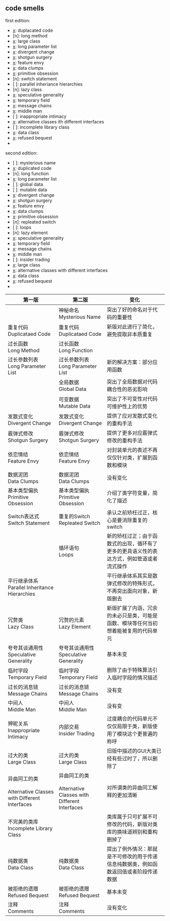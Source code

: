
## code smells

first edition:

- [x]: duplacated code
- [n]: long method
- [x]: large class
- [x]: long parameter list
- [x]: divergent change
- [x]: shotgun surgery
- [x]: feature envy
- [x]: data clumps
- [x]: primitive obsession
- [n]: switch statement
- [ ]: parallel inheriance hierarchies
- [n]: lazy class
- [x]: speculative generality
- [x]: temporary field
- [x]: message chains
- [x]: middle man
- [ ]: inappropriate intimacy
- [x]: alternative classes ith different interfaces
- [ ]: incomplete library class
- [x]: data class
- [x]: refused bequest
- [x]: comments



second edition:

- [ ]: mysterious name
- [x]: duplicated code
- [n]: long function
- [x]: long parameter list
- [ ]: global data
- [ ]: mutable data
- [x]: divergent change
- [x]: shotgun surgery
- [x]: feature envy
- [x]: data clumps
- [x]: primitive obsession
- [n]: repleated switch
- [ ]: loops
- [n]: lazy element
- [x]: speculative generality
- [x]: temporary field
- [x]: message chains
- [x]: middle man
- [ ]: insider trading
- [x]: large class
- [x]: alternative classes with different interfaces
- [x]: data class
- [x]: refused bequest
- [x]: comments


|**第一版**|**第二版**|**变化**|
|--|--|--|
||神秘命名<br>Mysterious Name|突出了好的命名对于代码的重要性|
|重复代码<br>Duplicataed Code|重复代码<br>Duplicataed Code|新版对此进行了简化，避免提取非本质重复|
|过长函数<br>Long Method|过长函数<br>Long Function||
|过长参数列表<br>Long Parameter List|过长参数列表<br>Long Parameter List|新的解决方案：部分应用函数|
||全局数据<br>Global Data|突出了全局数据对代码耦合性的恶劣影响|
||可变数据<br>Mutable Data|突出了不可变性对代码可维护性上的优势|
|发散式变化<br>Divergent Change|发散式变化<br>Divergent Change|提供了应对发散式变化的重构手法|
|霰弹式修改<br>Shotgun Surgery|霰弹式修改<br>Shotgun Surgery|提供了更多对应霰弹式修改的重构手法|
|依恋情结<br>Feature Envy|依恋情结<br>Feature Envy|对封装单元的表述不再仅仅针对类，扩展到函数和模块|
|数据泥团<br>Data Clumps|数据泥团<br>Data Clumps|没有变化|
|基本类型偏执<br>Primitive Obsession|基本类型偏执<br>Primitive Obsession|介绍了类字符变量，简化了描述|
|Switch表达式<br>Switch Statement|重复的Switch<br>Repleated Switch|承认之前矫枉过正，核心是要消除重复的switch|
||循环语句<br>Loops|新的矫枉过正；由于函数式的出现，循环有了更多的更具语义性的表达方式，例如管道或者流式操作|
|平行继承体系<br>Parallel Inheritance Hierarchies||平行继承体系其实是散弹式修改的特殊形式，不再突出面向对象，新版删去|
|冗赘类<br>Lazy Class|冗赘的元素<br>Lazy Element|新版扩展了内涵，冗余的未必只是类，可能是函数、模块等任何当初想着能被复用的代码单元|
|夸夸其谈通用性<br>Speculative Generality|夸夸其谈通用性<br>Speculative Generality|基本未变|
|临时字段<br>Temporary Field|临时字段<br>Temporary Field|删除了由于特殊算法引入临时字段的情况描述|
|过长的消息链<br>Message Chains|过长的消息链<br>Message Chains|没有变|
|中间人<br>Middle Man|中间人<br>Middle Man|没有变|
|狎昵关系<br>Inappropriate Intimacy|内部交易<br>Insider Trading|过度耦合的代码单元不仅仅局限于类，新版使用了模块这个更普遍的称呼|
|过大的类<br>Large Class|过大的类<br>Large Class|旧版中描述的GUI大类已经有些过时了，所以删除了|
|异曲同工的类<br><br>Alternative Classes with Different Interfaces|异曲同工的类<br><br>Alternative Classes with Different Interfaces|对所谓类的异曲同工解释的更加清晰|
|不完美的类库<br>Incomplete Library Class||类库属于只可扩展不可修改的代码，新版对类库的换味道辨别和重构删掉了|
|纯数据类<br>Data Class|纯数据类<br>Data Class|提出了例外情况：那就是不可修改的用于传递信息纯数据类，例如函数返回值或者阶段传递数据|
|被拒绝的遗赠<br>Refused Bequest|被拒绝的遗赠<br>Refused Bequest|基本未变|
|注释<br>Comments|注释<br>Comments|没有变化|


